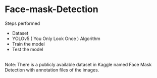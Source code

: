 # Face-mask-Detection <br>
Steps performed <br>
<ul> <li> Dataset </li>
<li>YOLOv5 ( You Only Look Once ) Algorithm </li>
<li>Train the model </li>
<li>Test the model  </li> </ul> <br>
Note: There is a publicly available dataset in Kaggle named Face Mask Detection with annotation files of the images.
